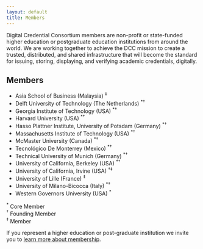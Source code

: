 ```yaml
---
layout: default
title: Members  
---
```

Digital Credential Consortium members are non-profit or state-funded higher education or postgraduate education institutions from around the world. We are working together to achieve the DCC mission to create a trusted, distributed, and shared infrastructure that will become the standard for issuing, storing, displaying, and verifying academic credentials, digitally.
## Members

* Asia School of Business (Malaysia) <sup>‡</sup>
* Delft University of Technology (The Netherlands) <sup>*†</sup>
* Georgia Institute of Technology (USA) <sup>*†</sup>
* Harvard University (USA) <sup>*†</sup>
* Hasso Plattner Institute, University of Potsdam (Germany) <sup>*†</sup>
* Massachusetts Institute of Technology (USA) <sup>*†</sup>
* McMaster University (Canada) <sup>*†</sup>
* Tecnológico De Monterrey (Mexico) <sup>*†</sup>
* Technical University of Munich (Germany) <sup>*†</sup>
* University of California, Berkeley (USA) <sup>*†</sup>
* University of California, Irvine (USA) <sup>†‡</sup>
* University of Lille (France) <sup>‡</sup>
* University of Milano-Bicocca (Italy) <sup>*†</sup>
* Western Governors University (USA) <sup>*</sup>

<!-- HTML Formatting for a small legend for the member section -->
<p class="p-small">
<sup>*</sup> Core Member
<br>
<sup>†</sup> Founding Member
<br>
<sup>‡</sup> Member
</p>

<div id="contact" class="call-to-action pt-4 pb-4">
<div class="container-md">
<div class="content">
    <p class="call-to-action-mini mb-3 mt-3">
      If you represent a higher education or post-graduate institution we invite you to <a href="{{ site.baseurl }}/membership">learn more about membership</a>.
    </p>
</div>
</div>
</div>
